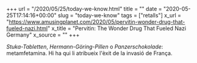 +++
url = "/2020/05/25/today-we-know.html"
title = ""
date = "2020-05-25T17:14:16+00:00"
slug = "today-we-know"
tags = ["retalls"]
x_url = "https://www.amusingplanet.com/2020/05/pervitin-wonder-drug-that-fueled-nazi.html"
x_title = "Pervitin: The Wonder Drug That Fueled Nazi Germany"
x_source = ""
+++


*Stuka-Tabletten*, *Hermann-Göring-Pillen* o *Panzerschokolade*: metamfetamina. Hi ha qui li atribueix l'èxit de la invasió de França.
